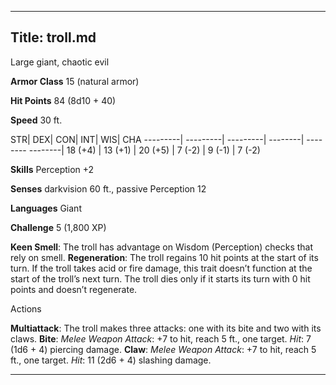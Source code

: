 -------------------------
Title: troll.md
-------------------------


Large giant, chaotic evil

**Armor Class** 15 (natural armor)

**Hit Points** 84 (8d10 + 40)

**Speed** 30 ft.

  STR|       DEX|       CON|       INT|      WIS|      CHA
  ---------| ---------| ---------| --------| -------- --------|
   18 (+4)   | 13 (+1)   | 20 (+5)   | 7 (-2)   | 9 (-1)   | 7 (-2)

**Skills** Perception +2

**Senses** darkvision 60 ft., passive Perception 12

**Languages** Giant

**Challenge** 5 (1,800 XP)


**Keen Smell**: The troll has advantage on Wisdom (Perception)
    checks that rely on smell.
**Regeneration**: The troll regains 10 hit points at the start of
    its turn. If the troll takes acid or fire damage, this trait doesn’t
    function at the start of the troll’s next turn. The troll dies only
    if it starts its turn with 0 hit points and doesn’t regenerate.


Actions

**Multiattack**: The troll makes three attacks: one with its bite
    and two with its claws.
**Bite**: *Melee Weapon Attack*: +7 to hit, reach 5 ft., one target.
    *Hit*: 7 (1d6 + 4) piercing damage.
**Claw**: *Melee Weapon Attack*: +7 to hit, reach 5 ft., one target.
    *Hit*: 11 (2d6 + 4) slashing damage.

------------

